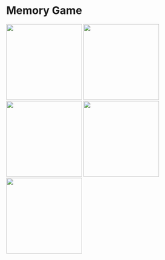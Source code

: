 # Memory Game

<img src="https://github.com/PavanKumarPatruni/Memory-Game/blob/master/demo/image_1.png" width="200">

<img src="https://github.com/PavanKumarPatruni/Memory-Game/blob/master/demo/image_2.png" width="200">

<img src="https://github.com/PavanKumarPatruni/Memory-Game/blob/master/demo/image_3.png" width="200">

<img src="https://github.com/PavanKumarPatruni/Memory-Game/blob/master/demo/image_4.png" width="200">

<img src="https://github.com/PavanKumarPatruni/Memory-Game/blob/master/demo/image_5.png" width="200">
